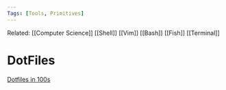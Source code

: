 ```yaml
---
Tags: [Tools, Primitives]
---
```

Related: [[Computer Science]] [[Shell]] [[Vim]] [[Bash]] [[Fish]] [[Terminal]]
# DotFiles
[Dotfiles in 100s](https://www.youtube.com/watch?v=r_MpUP6aKiQ&t=3s)